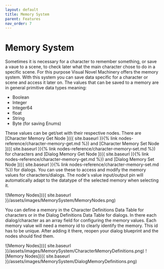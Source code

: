 ```yaml
---
layout: default
title: Memory System
parent: Features
nav_order: 7
---
```


# Memory System
Sometimes it is necessary for a character to remember something, or save a vaue to a scene, to check later what the main character chose to do in a specific scene. For this purpose Visual Novel Machinery offers the memory system. With this system you can save data specific for a character or scene and access it later on. The values that can be saved to a memory are in general primitive data types meaning:
- Boolean
- Integer
- Integer64
- float
- String
- Byte (for saving Enums)

These values can be get/set with their respective nodes. There are [Character Memory Get Node ]({{ site.baseurl }}{% link nodes-reference/character-memory-get.md %}) and [Character Memory Set Node ]({{ site.baseurl }}{% link nodes-reference/character-memory-set.md %}) for characters and [Dialog Memory Get Node ]({{ site.baseurl }}{% link nodes-reference/character-memory-get.md %}) and [Dialog Memory Set Node ]({{ site.baseurl }}{% link nodes-reference/character-memory-set.md %}) for dialogs. You can use these to access and modify the memory values for characters/dialogs. The node's value input/output pin will automatically adapt to the datatype of the selected memory when selecting it.

![Memory Nodes]({{ site.baseurl }}/assets/images/MemorySystem/MemoryNodes.png)

You can define a memory in the Character Definitions Data Table for characters or in the Dialog Definitions Data Table for dialogs. In there each dialog/character as an array field for configuring the memory values. Each memory value will need a memory id to clearly identify the memory. This id has to be unique. After adding it there, reopen your dialog blueprint and the nodes should find them.

![Memory Nodes]({{ site.baseurl }}/assets/images/MemorySystem/CharacterMemoryDefinitions.png)
![Memory Nodes]({{ site.baseurl }}/assets/images/MemorySystem/DialogMemoryDefinitions.png)


